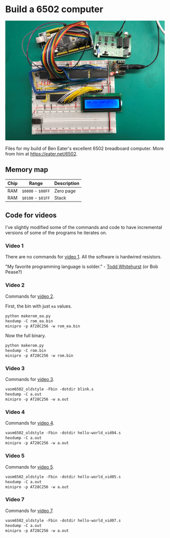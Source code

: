 # Build a 6502 computer

![My 6502](6502s.jpg)


Files for my build of Ben Eater's excellent 6502 breadboard computer. More
from him at https://eater.net/6502.

## Memory map

| Chip | Range | Description |
| --- | --- | --- |
| RAM | `$0000` - `$00FF` | Zero page |
| RAM | `$0100` - `$01FF` | Stack |


## Code for videos

I've slightly modified some of the commands and code to have incremental
versions of some of the programs he iterates on.

### Video 1

There are no commands for [video 1](https://www.youtube.com/watch?v=yl8vPW5hydQ).
All the software is hardwired resistors.

"My favorite programming language is solder." - [Todd Whitehurst](https://www.google.com/books/edition/The_Art_and_Science_of_Analog_Circuit_De/SPwqg7qpFWUC?hl=en&gbpv=1&dq=bob%20pease%20richard%20feynman&pg=PA41&printsec=frontcover) (or Bob Pease?)


### Video 2

Commands for [video 2](https://www.youtube.com/watch?v=yl8vPW5hydQ).

First, the bin with just `ea` values.

    python makerom_ea.py
    hexdump -C rom_ea.bin
    minipro -p AT28C256 -w rom_ea.bin

Now the full binary.

    python makerom.py
    hexdump -C rom.bin
    minipro -p AT28C256 -w rom.bin

### Video 3

Commands for [video 3](https://www.youtube.com/watch?v=oO8_2JJV0B4).

    vasm6502_oldstyle -Fbin -dotdir blink.s
    hexdump -C a.out
    minipro -p AT28C256 -w a.out

### Video 4

Commands for [video 4](https://www.youtube.com/watch?v=oO8_2JJV0B4).

    vasm6502_oldstyle -Fbin -dotdir hello-world_vid04.s
    hexdump -C a.out
    minipro -p AT28C256 -w a.out


### Video 5

Commands for [video 5](https://www.youtube.com/watch?v=xBjQVxVxOxc).


    vasm6502_oldstyle -Fbin -dotdir hello-world_vid05.s
    hexdump -C a.out
    minipro -p AT28C256 -w a.out


### Video 7

Commands for [video 7](https://www.youtube.com/watch?v=omI0MrTWiMU).

    vasm6502_oldstyle -Fbin -dotdir hello-world_vid07.s
    hexdump -C a.out
    minipro -p AT28C256 -w a.out
